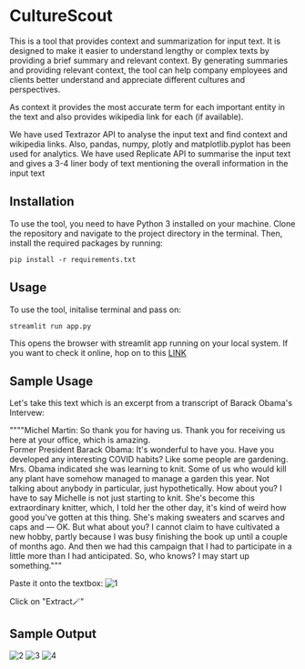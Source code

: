 # CultureScout
This is a tool that provides context and summarization for input text. It is designed to make it easier to understand lengthy or complex texts by providing a brief summary and relevant context. By generating summaries and providing relevant context, the tool can help company employees and clients better understand and appreciate different cultures and perspectives.

As context it provides the most accurate term for each important entity in the text and also provides wikipedia link for each (if available).

We have used Textrazor API to analyse the input text and find context and wikipedia links. Also, pandas, numpy, plotly and matplotlib.pyplot has been used for analytics.
We have used Replicate API to summarise the input text and gives a 3-4 liner body of text mentioning the overall information in the input text

## Installation
To use the tool, you need to have Python 3 installed on your machine. Clone the repository and navigate to the project directory in the terminal. Then, install the required packages by running:
```
pip install -r requirements.txt
```
## Usage
To use the tool, initalise terminal and pass on:
```
streamlit run app.py
```
This opens the browser with streamlit app running on your local system. If you want to check it online, hop on to this [LINK](https://goyalpramod-culturescout-app-7wqkwe.streamlit.app/)

## Sample Usage
Let's take this text which is an excerpt from a transcript of Barack Obama's Intervew:

""""Michel Martin: So thank you for having us. Thank you for receiving us here at your office, which is amazing.  
Former President Barack Obama: It's wonderful to have you.  Have you developed any interesting COVID habits? Like some people are gardening. Mrs. Obama indicated she was learning to knit. Some of us who would kill any plant have somehow managed to manage a garden this year. Not talking about anybody in particular, just hypothetically. How about you? I have to say Michelle is not just starting to knit. She's become this extraordinary knitter, which, I told her the other day, it's kind of weird how good you've gotten at this thing. She's making sweaters and scarves and caps and —  OK. But what about you?  I cannot claim to have cultivated a new hobby, partly because I was busy finishing the book up until a couple of months ago. And then we had this campaign that I had to participate in a little more than I had anticipated. So, who knows? I may start up something."""

Paste it onto the textbox:
![1](https://user-images.githubusercontent.com/92665963/236680454-c3b2262c-991f-435f-ad19-f38de1e9f97e.png)

Click on "Extract🪄"
## Sample Output
![2](https://user-images.githubusercontent.com/92665963/236680470-72c59103-21aa-4794-9a61-09ad16564e40.png)
![3](https://user-images.githubusercontent.com/92665963/236680473-1e2257d2-bc77-4d53-9b0b-c9d6c8d7cb7c.png)
![4](https://user-images.githubusercontent.com/92665963/236680475-76bb5d2e-9ea6-4d49-ba8b-04d1a945aed4.png)
